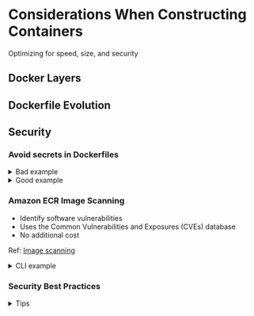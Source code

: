 # Considerations When Constructing Containers
Optimizing for speed, size, and security

## Docker Layers
<TODO>

## Dockerfile Evolution
<TODO>

## Security

### Avoid secrets in Dockerfiles
<details>
  <summary>Bad example</summary>

  #### Dockerfile
  ```Dockerfile
  FROM baseimage
  RUN ...
  ENV AWS_ACCESS_KEY_ID=...
  ENV SECRET_AWS_ACCESS_KEY_ID=...
  RUN ...
  ```
    
  #### Terminal
  ```zsh
  $: docker build --build-arg \
    AWS_ACCESS_KEY_ID=$AWS_ACCESS_KEY_ID \
    AWS_SECRET_ACCESS_KEY_ID=$AWS_SECRET_ACCESS_KEY_ID
  ...
  ```
</details>

<details>
  <summary>Good example</summary>

  #### Dockerfile
  ```Dockerfile
  FROM alpine:3.10
  RUN ...
  RUN pip install awscli
  RUN --mount=type=secret,id=aws,target=/root/.aws/credentials \
    && aws s3 sync s3://... 
  ...
  ```
    
  #### Terminal
  ```zsh
  $: docker build --secret id=aws,src=$HOME/.aws/credentials
  ...
  ```
</details>

### Amazon ECR Image Scanning
- Identify software vulnerabilities
- Uses the Common Vulnerabilities and Exposures (CVEs) database
- No additional cost

Ref: [Image scanning](https://docs.aws.amazon.com/AmazonECR/latest/userguide/image-scanning.html)

<details>
  <summary>CLI example</summary>

  ```zsh
  # Repository to Scan on Push
  $: aws ecr create-repository --repository-name name \
    --image-scanning-configuration scanOnPush=true
  # Retrieving Scan Findings
  $: aws ecr describe-image-scan-findings --repository-name name \
    --image-id imageTag=tag_name
  ```
</details>

### Security Best Practices

<details>
  <summary>Tips</summary>
    - Small containers have a smaller attack surface
    - Include security certificates and create users if required
    - Update packages regularly
    - Follow common application security best practices
      - Authorise changes
      - Automate security in the CI/CD pipeline
      - Validate and scan code for vulnerabilities
</details>
